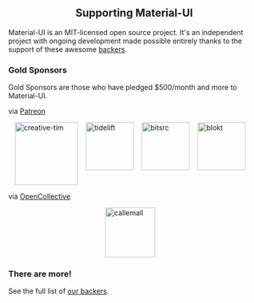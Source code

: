 <h2 align="center">Supporting Material-UI</h2>

Material-UI is an MIT-licensed open source project.
It's an independent project with ongoing development made possible entirely
thanks to the support of these awesome [backers](/discover-more/backers/).

### Gold Sponsors

Gold Sponsors are those who have pledged $500/month and more to Material-UI.

via [Patreon](https://www.patreon.com/oliviertassinari)

<p style="display: flex; justify-content: center;">
  <a data-ga-event-category="sponsors" data-ga-event-action="logo" data-ga-event-label="creative-tim" href="https://www.creative-tim.com/?partner=104080" rel="noopener nofollow" target="_blank" style="margin-right: 16px;"><img width="126" src="https://github.com/creativetimofficial.png?size=126" alt="creative-tim" title="Premium Themes" loading="lazy"></a>
  <a data-ga-event-category="sponsors" data-ga-event-action="logo" data-ga-event-label="tidelift" href="https://tidelift.com/subscription/pkg/npm-material-ui?utm_source=material_ui&utm_medium=referral&utm_campaign=homepage" rel="noopener nofollow" target="_blank" style="margin-right: 16px;"><img width="96" src="https://github.com/tidelift.png?size=96" alt="tidelift" title="Get Professionally Supported Material-UI" loading="lazy"></a>
  <a data-ga-event-category="sponsors" data-ga-event-action="logo" data-ga-event-label="bitsrc" href="https://bit.dev" rel="noopener nofollow" target="_blank" style="margin-right: 16px;"><img width="96" src="https://github.com/teambit.png?size=96" alt="bitsrc" title="The fastest way to share code" loading="lazy"></a>
  <a data-ga-event-category="sponsors" data-ga-event-action="logo" data-ga-event-label="blokt" href="https://blokt.com/" rel="noopener nofollow" target="_blank" style="margin-right: 16px;"><img width="96" src="https://material-ui.com/static/images/blokt.jpg" alt="blokt" title="Leading Cryptocurrency News" loading="lazy"></a>
</p>

via [OpenCollective](https://opencollective.com/material-ui)

<p style="display: flex; justify-content: center; flex-wrap: wrap;">
  <a data-ga-event-category="sponsors" data-ga-event-action="logo" data-ga-event-label="callemall" href="https://www.call-em-all.com" rel="noopener nofollow" target="_blank" style="margin-right: 16px;">
    <img src="https://images.opencollective.com/proxy/images?src=https%3A%2F%2Fopencollective-production.s3-us-west-1.amazonaws.com%2Ff4053300-e0ea-11e7-acf0-0fa7c0509f4e.png&height=100" alt="callemall" title="The easy way to message your group" width=100 loading="lazy">
  </a>
</p>

### There are more!

See the full list of [our backers](/discover-more/backers/).
